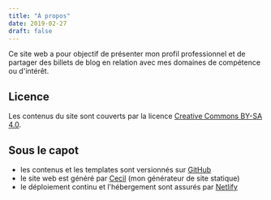 ```yaml
---
title: "À propos"
date: 2019-02-27
draft: false
---
```

Ce site web a pour objectif de présenter mon profil professionnel et de partager des billets de blog en relation avec mes domaines de compétence ou d'intérêt.

## Licence

Les contenus du site sont couverts par la licence [Creative Commons BY-SA 4.0](https://creativecommons.org/licenses/by-sa/4.0/deed.fr).

## Sous le capot

* les contenus et les templates sont versionnés sur [GitHub](https://github.com/Narno/arnaudligny.fr/)
* le site web est généré par [Cecil](https://cecil.app) (mon générateur de site statique)
* le déploiement continu et l'hébergement sont assurés par [Netlify](https://netlify.com)
